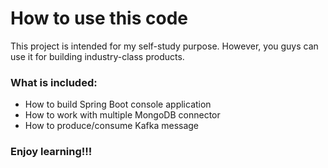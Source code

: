 # How to use this code
This project is intended for my self-study purpose. However, you guys can use it for building industry-class products.

### What is included:
- How to build Spring Boot console application
- How to work with multiple MongoDB connector
- How to produce/consume Kafka message

### Enjoy learning!!!
